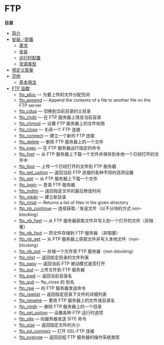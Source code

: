FTP
===

**目录**

-   [简介](/intro/ftp.html)
-   [安装／配置](/ftp/setup.html)
    -   [需求](/ftp/setup.html#需求)
    -   [安装](/ftp/setup.html#安装)
    -   [运行时配置](/ftp/setup.html#运行时配置)
    -   [资源类型](/ftp/setup.html#资源类型)
-   [预定义常量](/ftp/constants.html)
-   [范例](/ftp/examples.html)
    -   [基本用法](/ftp/examples.html#基本用法)
-   [FTP 函数](/ref/ftp.html)
    -   [ftp\_alloc](/ref/ftp.html#ftp_alloc) — 为要上传的文件分配空间
    -   [ftp\_append](/ref/ftp.html#ftp_append) — Append the contents of
        a file to another file on the FTP server
    -   [ftp\_cdup](/ref/ftp.html#ftp_cdup) — 切换到当前目录的父目录
    -   [ftp\_chdir](/ref/ftp.html#ftp_chdir) — 在 FTP
        服务器上改变当前目录
    -   [ftp\_chmod](/ref/ftp.html#ftp_chmod) — 设置 FTP
        服务器上的文件权限
    -   [ftp\_close](/ref/ftp.html#ftp_close) — 关闭一个 FTP 连接
    -   [ftp\_connect](/ref/ftp.html#ftp_connect) — 建立一个新的 FTP
        连接
    -   [ftp\_delete](/ref/ftp.html#ftp_delete) — 删除 FTP
        服务器上的一个文件
    -   [ftp\_exec](/ref/ftp.html#ftp_exec) — 在 FTP
        服务器运行指定的命令
    -   [ftp\_fget](/ref/ftp.html#ftp_fget) — 从 FTP
        服务器上下载一个文件并保存到本地一个已经打开的文件中
    -   [ftp\_fput](/ref/ftp.html#ftp_fput) — 上传一个已经打开的文件到
        FTP 服务器
    -   [ftp\_get\_option](/ref/ftp.html#ftp_get_option) — 返回当前 FTP
        连接的各种不同的选项设置
    -   [ftp\_get](/ref/ftp.html#ftp_get) — 从 FTP 服务器上下载一个文件
    -   [ftp\_login](/ref/ftp.html#ftp_login) — 登录 FTP 服务器
    -   [ftp\_mdtm](/ref/ftp.html#ftp_mdtm) — 返回指定文件的最后修改时间
    -   [ftp\_mkdir](/ref/ftp.html#ftp_mkdir) — 建立新目录
    -   [ftp\_mlsd](/ref/ftp.html#ftp_mlsd) — Returns a list of files in
        the given directory
    -   [ftp\_nb\_continue](/ref/ftp.html#ftp_nb_continue) —
        连续获取／发送文件（以不分块的方式 non-blocking）
    -   [ftp\_nb\_fget](/ref/ftp.html#ftp_nb_fget) — 从 FTP
        服务器获取文件并写入到一个打开的文件（非阻塞）
    -   [ftp\_nb\_fput](/ref/ftp.html#ftp_nb_fput) — 将文件存储到 FTP
        服务器 （非阻塞）
    -   [ftp\_nb\_get](/ref/ftp.html#ftp_nb_get) — 从 FTP
        服务器上获取文件并写入本地文件（non-blocking）
    -   [ftp\_nb\_put](/ref/ftp.html#ftp_nb_put) — 存储一个文件至 FTP
        服务器（non-blocking）
    -   [ftp\_nlist](/ref/ftp.html#ftp_nlist) — 返回给定目录的文件列表
    -   [ftp\_pasv](/ref/ftp.html#ftp_pasv) — 返回当前 FTP
        被动模式是否打开
    -   [ftp\_put](/ref/ftp.html#ftp_put) — 上传文件到 FTP 服务器
    -   [ftp\_pwd](/ref/ftp.html#ftp_pwd) — 返回当前目录名
    -   [ftp\_quit](/ref/ftp.html#ftp_quit) — ftp\_close 的 别名
    -   [ftp\_raw](/ref/ftp.html#ftp_raw) — 向 FTP 服务器发送命令
    -   [ftp\_rawlist](/ref/ftp.html#ftp_rawlist) —
        返回指定目录下文件的详细列表
    -   [ftp\_rename](/ref/ftp.html#ftp_rename) — 更改 FTP
        服务器上的文件或目录名
    -   [ftp\_rmdir](/ref/ftp.html#ftp_rmdir) — 删除 FTP
        服务器上的一个目录
    -   [ftp\_set\_option](/ref/ftp.html#ftp_set_option) — 设置各种 FTP
        运行时选项
    -   [ftp\_site](/ref/ftp.html#ftp_site) — 向服务器发送 SITE 命令
    -   [ftp\_size](/ref/ftp.html#ftp_size) — 返回指定文件的大小
    -   [ftp\_ssl\_connect](/ref/ftp.html#ftp_ssl_connect) — 打开
        SSL-FTP 连接
    -   [ftp\_systype](/ref/ftp.html#ftp_systype) — 返回远程 FTP
        服务器的操作系统类型

